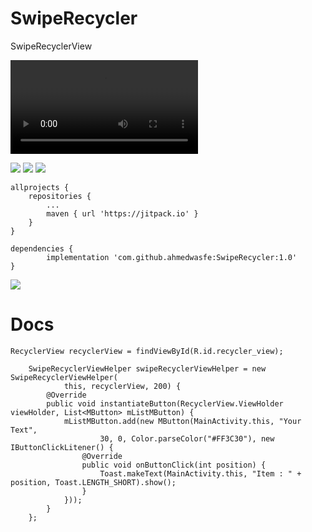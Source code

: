 # SwipeRecycler
SwipeRecyclerView


![](device-2020-04-21-163358.mp4)

![](device-2020-04-21-164647.png) ![](device-2020-04-21-164716.png) ![](device-2020-04-21-164733.png)





  	allprojects {
		repositories {
			...
			maven { url 'https://jitpack.io' }
		}
	}
  
    dependencies {
	        implementation 'com.github.ahmedwasfe:SwipeRecycler:1.0'
	}


![](Screenshot_20190716-222454_OrderFoods.jpg)


# Docs

	RecyclerView recyclerView = findViewById(R.id.recycler_view);

        SwipeRecyclerViewHelper swipeRecyclerViewHelper = new SwipeRecyclerViewHelper(
                this, recyclerView, 200) {
            @Override
            public void instantiateButton(RecyclerView.ViewHolder viewHolder, List<MButton> mListMButton) {
                mListMButton.add(new MButton(MainActivity.this, "Your Text",
                        30, 0, Color.parseColor("#FF3C30"), new IButtonClickLitener() {
                    @Override
                    public void onButtonClick(int position) {
                        Toast.makeText(MainActivity.this, "Item : " + position, Toast.LENGTH_SHORT).show();
                    }
                }));
            }
        };
